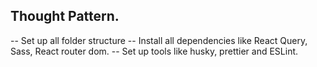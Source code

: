 ## Thought Pattern.

-- Set up all folder structure
-- Install all dependencies like React Query, Sass, React router dom.
-- Set up tools like husky, prettier and ESLint.
